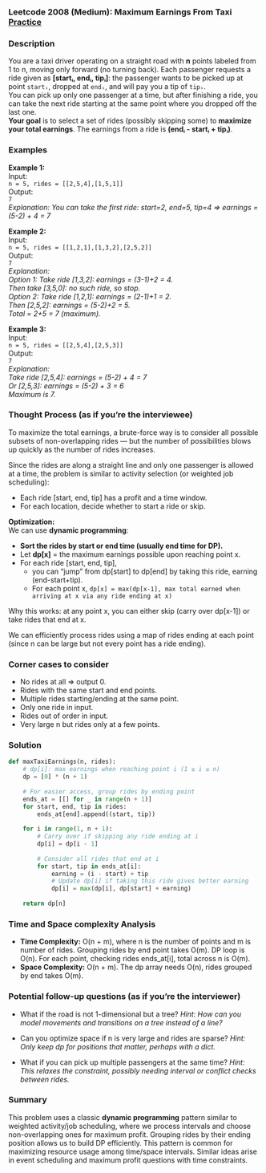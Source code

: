 ### Leetcode 2008 (Medium): Maximum Earnings From Taxi [Practice](https://leetcode.com/problems/maximum-earnings-from-taxi)

### Description  
You are a taxi driver operating on a straight road with **n** points labeled from 1 to n, moving only forward (no turning back). Each passenger requests a ride given as **[startᵢ, endᵢ, tipᵢ]**: the passenger wants to be picked up at point `startᵢ`, dropped at `endᵢ`, and will pay you a tip of `tipᵢ`.  
You can pick up only one passenger at a time, but after finishing a ride, you can take the next ride starting at the same point where you dropped off the last one.  
**Your goal** is to select a set of rides (possibly skipping some) to **maximize your total earnings**. The earnings from a ride is **(endᵢ - startᵢ + tipᵢ)**.  

### Examples  

**Example 1:**  
Input:  
`n = 5, rides = [[2,5,4],[1,5,1]]`  
Output:  
`7`  
*Explanation: You can take the first ride: start=2, end=5, tip=4 ⇒ earnings = (5-2) + 4 = 7*

**Example 2:**  
Input:  
`n = 5, rides = [[1,2,1],[1,3,2],[2,5,2]]`  
Output:  
`7`  
*Explanation:  
Option 1: Take ride [1,3,2]: earnings = (3-1)+2 = 4.  
Then take [3,5,0]: no such ride, so stop.  
Option 2: Take ride [1,2,1]: earnings = (2-1)+1 = 2.  
Then [2,5,2]: earnings = (5-2)+2 = 5.  
Total = 2+5 = 7 (maximum).*

**Example 3:**  
Input:  
`n = 5, rides = [[2,5,4],[2,5,3]]`  
Output:  
`7`  
*Explanation:  
Take ride [2,5,4]: earnings = (5-2) + 4 = 7  
Or [2,5,3]: earnings = (5-2) + 3 = 6  
Maximum is 7.*

### Thought Process (as if you’re the interviewee)  

To maximize the total earnings, a brute-force way is to consider all possible subsets of non-overlapping rides — but the number of possibilities blows up quickly as the number of rides increases.

Since the rides are along a straight line and only one passenger is allowed at a time, the problem is similar to activity selection (or weighted job scheduling):  
- Each ride [start, end, tip] has a profit and a time window.  
- For each location, decide whether to start a ride or skip.

**Optimization:**  
We can use **dynamic programming**:
- **Sort the rides by start or end time (usually end time for DP).**
- Let **dp[x]** = the maximum earnings possible upon reaching point x.
- For each ride [start, end, tip],  
  - you can “jump” from dp[start] to dp[end] by taking this ride, earning (end-start+tip).
  - For each point x, `dp[x] = max(dp[x-1], max total earned when arriving at x via any ride ending at x)`

Why this works: at any point x, you can either skip (carry over dp[x-1]) or take rides that end at x.

We can efficiently process rides using a map of rides ending at each point (since n can be large but not every point has a ride ending).

### Corner cases to consider  
- No rides at all ⇒ output 0.
- Rides with the same start and end points.
- Multiple rides starting/ending at the same point.
- Only one ride in input.
- Rides out of order in input.
- Very large n but rides only at a few points.

### Solution

```python
def maxTaxiEarnings(n, rides):
    # dp[i]: max earnings when reaching point i (1 ≤ i ≤ n)
    dp = [0] * (n + 1)
    
    # For easier access, group rides by ending point
    ends_at = [[] for _ in range(n + 1)]
    for start, end, tip in rides:
        ends_at[end].append((start, tip))
    
    for i in range(1, n + 1):
        # Carry over if skipping any ride ending at i
        dp[i] = dp[i - 1]
        
        # Consider all rides that end at i
        for start, tip in ends_at[i]:
            earning = (i - start) + tip
            # Update dp[i] if taking this ride gives better earning
            dp[i] = max(dp[i], dp[start] + earning)
    
    return dp[n]
```

### Time and Space complexity Analysis  

- **Time Complexity:** O(n + m), where n is the number of points and m is number of rides. Grouping rides by end point takes O(m). DP loop is O(n). For each point, checking rides ends_at[i], total across n is O(m).
- **Space Complexity:** O(n + m). The dp array needs O(n), rides grouped by end takes O(m).

### Potential follow-up questions (as if you’re the interviewer)  

- What if the road is not 1-dimensional but a tree?
  *Hint: How can you model movements and transitions on a tree instead of a line?*

- Can you optimize space if n is very large and rides are sparse?
  *Hint: Only keep dp for positions that matter, perhaps with a dict.*

- What if you can pick up multiple passengers at the same time?
  *Hint: This relaxes the constraint, possibly needing interval or conflict checks between rides.*

### Summary
This problem uses a classic **dynamic programming** pattern similar to weighted activity/job scheduling, where we process intervals and choose non-overlapping ones for maximum profit. Grouping rides by their ending position allows us to build DP efficiently. This pattern is common for maximizing resource usage among time/space intervals. Similar ideas arise in event scheduling and maximum profit questions with time constraints.